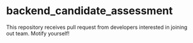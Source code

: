 # backend_candidate_assessment
This repository receives pull request from developers interested in joining out team. Motify yourself!
